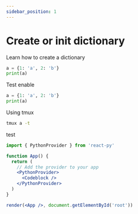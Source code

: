 ```yaml
---
sidebar_position: 1
---
```


# Create or init dictionary

Learn how to create a dictionary

```python
a = {1: 'a', 2: 'b'}
print(a)
```

Test enable

```python enablePy
a = {1: 'a', 2: 'b'}
print(a)
```

Using tmux

```bash
tmux a -t
```

test

```jsx
import { PythonProvider } from 'react-py'

function App() {
  return (
    // Add the provider to your app
    <PythonProvider>
      <Codeblock />
    </PythonProvider>
  )
}

render(<App />, document.getElementById('root'))
```
